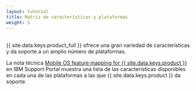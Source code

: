 ```yaml
---
layout: tutorial
title: Matriz de características y plataformas
weight: 5
---
```

<!-- NLS_CHARSET=UTF-8 -->
<br/>
{{ site.data.keys.product_full }} ofrece una gran variedad de características y da soporte a un amplio número de plataformas.

La nota técnica [Mobile OS feature mapping for {{ site.data.keys.product }}](http://www.ibm.com/support/docview.wss?uid=swg27039422) en IBM Support Portal muestra una lista de las características disponibles en cada una de las plataformas a las que {{ site.data.keys.product }} da soporte.
